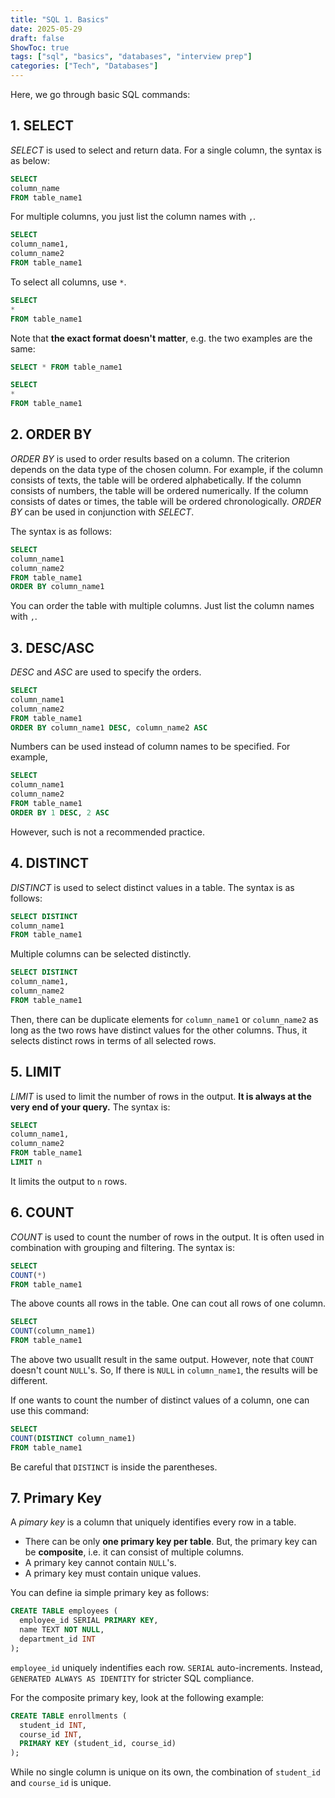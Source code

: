 ```yaml
---
title: "SQL 1. Basics"
date: 2025-05-29
draft: false
ShowToc: true
tags: ["sql", "basics", "databases", "interview prep"]
categories: ["Tech", "Databases"]
---
```


Here, we go through basic SQL commands:

## 1. SELECT
*SELECT* is used to select and return data.
For a single column, the syntax is as below:

``` sql
SELECT
column_name
FROM table_name1
```
For multiple columns, you just list the column names with `,`.
``` sql
SELECT
column_name1,
column_name2
FROM table_name1
```
To select all columns, use `*`.
``` sql
SELECT
*
FROM table_name1
```

Note that **the exact format doesn't matter**, e.g. the two examples are the same:
``` sql
SELECT * FROM table_name1
```
``` sql
SELECT 
* 
FROM table_name1
```

## 2. ORDER BY
*ORDER BY* is used to order results based on a column. The criterion depends on the data type of the chosen column. For example, if the column consists of texts, the table will be ordered alphabetically. If the column consists of numbers, the table will be ordered numerically. If the column consists of dates or times, the table will be ordered chronologically. *ORDER BY* can be used in conjunction with *SELECT*.

The syntax is as follows:
``` sql
SELECT
column_name1
column_name2
FROM table_name1
ORDER BY column_name1
```

You can order the table with multiple columns. Just list the column names with `,`.

## 3. DESC/ASC
*DESC* and *ASC* are used to specify the orders.

``` sql
SELECT
column_name1
column_name2
FROM table_name1
ORDER BY column_name1 DESC, column_name2 ASC
```
Numbers can be used instead of column names to be specified. For example,

``` sql
SELECT
column_name1
column_name2
FROM table_name1
ORDER BY 1 DESC, 2 ASC
```
However, such is not a recommended practice.

## 4. DISTINCT
*DISTINCT* is used to select distinct values in a table. The syntax is as follows:
``` sql
SELECT DISTINCT
column_name1
FROM table_name1
```

Multiple columns can be selected distinctly.

``` sql
SELECT DISTINCT
column_name1,
column_name2
FROM table_name1
```
Then, there can be duplicate elements for `column_name1` or `column_name2` as long as the two rows have distinct values for the other columns. 
Thus, it selects distinct rows in terms of all selected rows.

## 5. LIMIT
*LIMIT* is used to limit the number of rows in the output. 
**It is always at the very end of your query.** The syntax is:

``` sql
SELECT
column_name1,
column_name2
FROM table_name1
LIMIT n
```
It limits the output to `n` rows.

## 6. COUNT
*COUNT* is used to count the number of rows in the output. It is often used in combination with grouping and filtering.
The syntax is:
``` sql
SELECT
COUNT(*)
FROM table_name1
```
The above counts all rows in the table.
One can cout all rows of one column.
``` sql
SELECT
COUNT(column_name1)
FROM table_name1
```
The above two usuallt result in the same output. However, note that `COUNT` doesn't count `NULL`'s.
So, If there is `NULL` in `column_name1`, the results will be different.

If one wants to count the number of distinct values of a column, one can use this command:
``` sql
SELECT
COUNT(DISTINCT column_name1)
FROM table_name1
```
Be careful that `DISTINCT` is inside the parentheses.

## 7. Primary Key

A *pimary key* is a column that uniquely identifies every row in a table. 

- There can be only **one primary key per table**. But, the primary key can be **composite**, i.e. it can consist of multiple columns.
- A primary key cannot contain `NULL`'s.
- A primary key must contain unique values.

You can define ia simple primary key as follows:

``` sql
CREATE TABLE employees (
  employee_id SERIAL PRIMARY KEY,
  name TEXT NOT NULL,
  department_id INT
);
```
`employee_id` uniquely indentifies each row. `SERIAL` auto-increments. Instead, `GENERATED ALWAYS AS IDENTITY` for stricter SQL compliance.

For the composite primary key, look at the following example:
``` sql
CREATE TABLE enrollments (
  student_id INT,
  course_id INT,
  PRIMARY KEY (student_id, course_id)
);
```
While no single column is unique on its own, the combination of `student_id` and `course_id` is unique.